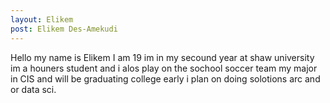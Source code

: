 ```yaml
---
layout: Elikem
post: Elikem Des-Amekudi
---
```

Hello my name is Elikem I am 19 im in my secound year at shaw university im a houners student and i alos play on the sochool soccer team my major in CIS and will be graduating college early i plan on doing solotions arc and or data sci.
